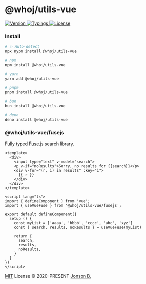 # @whoj/utils-vue

<p>
  <a href="https://www.npmjs.com/package/@whoj/utils-vue">
    <img src="https://badgen.net/npm/v/@whoj/utils-vue?icon=npm&color=green&label=" alt="Version">
  </a>
  <a href="#">
    <img src="https://badgen.net/npm/types/@whoj/utils-vue?color=blue&icon=typescript&label=" alt="Typings">
  </a>
  <a href="https://github.com/who-jonson/utils-vue/blob/master/LICENSE">
    <img src="https://badgen.net/npm/license/@whoj/utils-vue" alt="License">
  </a>
</p>

### Install

<!-- automd:pm-install name="@whoj/utils-vue" -->

```sh
# ✨ Auto-detect
npx nypm install @whoj/utils-vue

# npm
npm install @whoj/utils-vue

# yarn
yarn add @whoj/utils-vue

# pnpm
pnpm install @whoj/utils-vue

# bun
bun install @whoj/utils-vue

# deno
deno install @whoj/utils-vue
```

<!-- /automd -->

### @whoj/utils-vue/fusejs

Fully typed [Fuse.js](https://fusejs.io/) search library.

```vue
<template>
  <div>
    <input type="text" v-model="search">
    <p v-if="noResults">Sorry, no results for {{search}}</p>
    <div v-for="(r, i) in results" :key="i">
      {{ r }}
    </div>
  </div>
</template>

<script lang="ts">
import { defineComponent } from 'vue';
import { useVueFuse } from '@whoj/utils-vue/fusejs';

export default defineComponent({
  setup () {
    const myList = ['aaaa', 'bbbb', 'cccc', 'abc', 'xyz']
    const { search, results, noResults } = useVueFuse(myList)

    return {
      search,
      results,
      noResults,
    }
  }
})
</script>
```

[MIT](../../LICENSE) License © 2020-PRESENT [Jonson B.](https://github.com/who-jonson)

